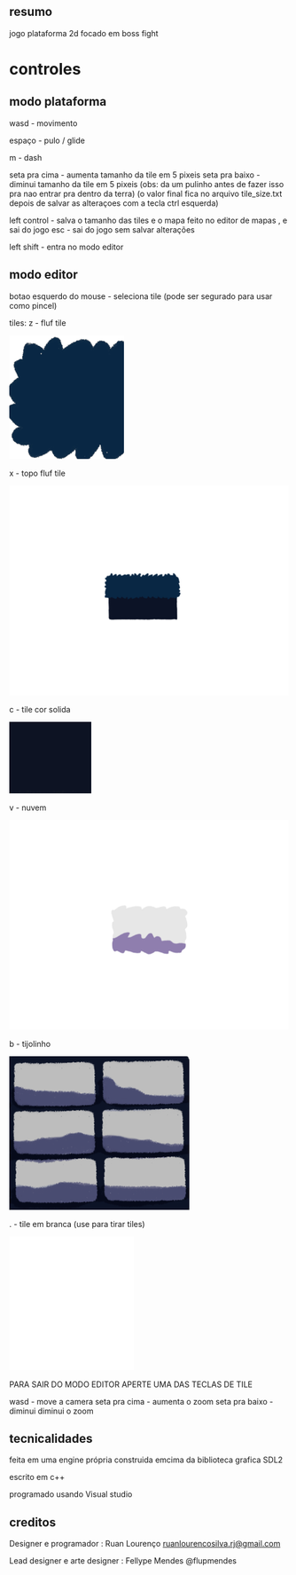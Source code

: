 ## resumo

jogo plataforma 2d focado em boss fight

# controles

## modo plataforma

wasd - movimento

espaço - pulo / glide

m - dash

seta pra cima - aumenta tamanho da tile em 5 pixeis
seta pra baixo - diminui tamanho da tile em 5 pixeis (obs: da um pulinho antes de fazer isso pra nao entrar pra dentro da terra)
(o valor final fica no arquivo tile_size.txt depois de salvar as alteraçoes com a tecla ctrl esquerda)

left control - salva o tamanho das tiles e o mapa feito no editor de mapas , e sai do jogo
esc - sai do jogo sem salvar alterações

left shift - entra no modo editor

## modo editor

botao esquerdo do mouse - seleciona tile (pode ser segurado para usar como pincel)

tiles:
z - fluf tile

![Alt text](EXEMPLO.png)

x - topo fluf tile

![Alt text](<Floresta Negra Tileset Frames 5.png>)

c - tile cor solida

![Alt text](Full.png)

v - nuvem

![Alt text](<Floresta Negra Tileset Frames 9.png>)

b - tijolinho

![Alt text](tijolo.png)

. - tile em branca (use para tirar tiles)

![Alt text](NADA.png)

PARA SAIR DO MODO EDITOR APERTE UMA DAS TECLAS DE TILE

wasd - move a camera
seta pra cima - aumenta o zoom
seta pra baixo - diminui diminui o zoom

## tecnicalidades

feita em uma engine própria construida emcima da biblioteca grafica SDL2

escrito em c++

programado usando Visual studio

## creditos

Designer e programador : Ruan Lourenço ruanlourencosilva.rj@gmail.com

Lead designer e arte designer : Fellype Mendes @flupmendes
